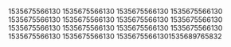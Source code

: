 1535675566130
1535675566130
1535675566130
1535675566130
1535675566130
1535675566130
1535675566130
1535675566130
1535675566130
1535675566130
1535675566130
1535675566130
1535675566130
1535675566130
15356755661301535689765832